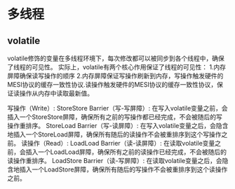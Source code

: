 # 多线程
## volatile
volatile修饰的变量在多线程环境下，每次修改都可以被同步到各个线程中，确保了线程的可见性。
实际上，volatile有两个核心作用保证了线程的可见性：
1.内存屏障确保读写操作的顺序
2.内存屏障保证写操作刷新到内存，写操作触发硬件的MESI协议的缓存一致性协议.读操作触发硬件的MESI协议的缓存一致性协议，保证读操作从内存中读取最新值。

写操作（Write）:
StoreStore Barrier（写-写屏障）: 在写入volatile变量之前，会插入一个StoreStore屏障，确保所有之前的写操作都已经完成，不会被随后的写操作重排序。
StoreLoad Barrier（写-读屏障）: 在写入volatile变量之后，会隐含地插入一个StoreLoad屏障，确保所有随后的读操作不会被重排序到这个写操作之前。
读操作（Read）:
LoadLoad Barrier（读-读屏障）: 在读取volatile变量之前，会插入一个LoadLoad屏障，确保所有之前的读操作已经完成，不会被随后的读操作重排序。
LoadStore Barrier（读-写屏障）: 在读取volatile变量之后，会隐含地插入一个LoadStore屏障，确保所有随后的写操作不会被重排序到这个读操作之前。








